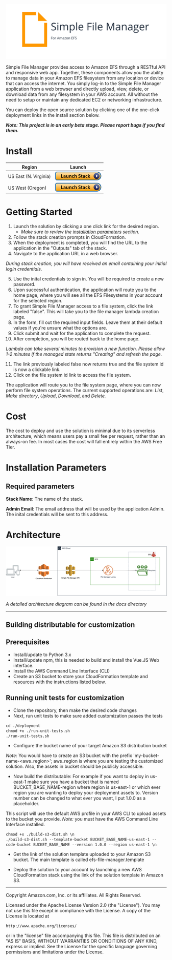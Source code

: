 

![SFM logo](docs/assets/images/sfm_logo.svg)


Simple File Manager provides access to Amazon EFS through a RESTful API and responsive web app. Together, these components allow you the ability to manage data in your Amazon EFS filesystem from any location or device that can access the internet. You simply log-in to the Simple File Manager application from a web browser and directly upload, view, delete, or download data from any filesystem in your AWS account. All without the need to setup or maintain any dedicated EC2 or networking infrastructure.

You can deploy the open source solution by clicking one of the one-click deployment links in the install section below.

***Note: This project is in an early beta stage. Please report bugs if you find them.***

# Install

Region| Launch
------|-----
US East (N. Virginia) | [![Launch in us-east-1](docs/assets/images/launch-stack.png)](https://console.aws.amazon.com/cloudformation/home?region=us-east-1#/stacks/new?stackName=sfm&templateURL=https://rodeolabz-us-east-1.s3.us-east-1.amazonaws.com/simple-file-manager-for-amazon-efs/v1.4.0/simple-file-manager-for-amazon-efs.template)
US West (Oregon) | [![Launch in us-west-2](docs/assets/images/launch-stack.png)](https://console.aws.amazon.com/cloudformation/home?region=us-west-2#/stacks/new?stackName=sfm&templateURL=https://rodeolabz-us-west-2.s3.us-west-2.amazonaws.com/simple-file-manager-for-amazon-efs/v1.4.0/simple-file-manager-for-amazon-efs.template)


# Getting Started

1. Launch the solution by clicking a one click link for the desired region.
    * *Make sure to review the [installation parameters](#installation-parameters) section.*
2. Follow the stack creation prompts in CloudFormation.
3. When the deployment is completed, you will find the URL to the application in the "Outputs" tab of the stack.
4. Navigate to the application URL in a web browser.

*During stack creation, you will have received an email containing your initial login credentials.*

5. Use the inital credentials to sign in. You will be required to create a new password. 
6. Upon successful authentication, the application will route you to the home page, where you will see all the EFS Filesystems in your account for the selected region.
7. To grant Simple File Manager access to a file system, click the link labeled "false". This will take you to the file manager lambda creation page.
8. In the form, fill out the required input fields. Leave them at their default values if you're unsure what the options are.
9. Click submit and wait for the application to complete the request.
10. After completion, you will be routed back to the home page.

*Lambda can take several minutes to provision a new function. Please allow 1-2 minutes if the managed state returns "Creating" and refresh the page.*

11. The link previously labeled false now returns true and the file system id is now a clickable link.
12. Click on the file system id link to access the file system. 

The application will route you to the file system page, where you can now perform file system operations. The current supported operations are: *List*, *Make directory*, *Upload*, *Download*, and *Delete.*

# Cost

The cost to deploy and use the solution is minimal due to its serverless architecture, which means users pay a small fee per request, rather than an always-on fee. In most cases the cost will fall entirely within the AWS Free Tier.

# Installation Parameters

## Required parameters

**Stack Name**: The name of the stack.

**Admin Email**: The email address that will be used by the application Admin. The inital credentials will be sent to this address.

# Architecture

![SFM simple](docs/assets/images/simple_file_manager_simple.png)

*A detailed architecture diagram can be found in the docs directory* 

___




## Building distributable for customization

<a name="prerequisites"></a>
## Prerequisites
[//]: # (Add any prerequisites for customization steps. e.g. Prerequisite: Node.js>10)

* Install/update to Python 3.x
* Install/update npm, this is needed to build and install the Vue.JS Web interface. 
* Install the AWS Command Line Interface (CLI)
* Create an S3 bucket to store your CloudFormation template and resources with the instructions listed below. 

## Running unit tests for customization
* Clone the repository, then make the desired code changes
* Next, run unit tests to make sure added customization passes the tests
```
cd ./deployment
chmod +x ./run-unit-tests.sh  
./run-unit-tests.sh 
```

* Configure the bucket name of your target Amazon S3 distribution bucket

_Note:_ You would have to create an S3 bucket with the prefix 'my-bucket-name-<aws_region>'; aws_region is where you are testing the customized solution. Also, the assets in bucket should be publicly accessible.

* Now build the distributable:
For example if you want to deploy in us-east-1 make sure you have a bucket that is named BUCKET_BASE_NAME-region where region is us-east-1 or which ever region you are wanting to deploy your deployment assets to. Version number can be changed to what ever you want, I put 1.0.0 as a placeholder. 

This script will use the default AWS profile in your AWS CLI to upload assets to the bucket you provide. 
_Note:_ you must have the AWS Command Line Interface installed.
```
chmod +x ./build-s3-dist.sh \n
./build-s3-dist.sh --template-bucket BUCKET_BASE_NAME-us-east-1 --code-bucket BUCKET_BASE_NAME --version 1.0.0 --region us-east-1 \n
```

* Get the link of the solution template uploaded to your Amazon S3 bucket.
The main template is called efs-file-manager.template

* Deploy the solution to your account by launching a new AWS CloudFormation stack using the link of the solution template in Amazon S3.



***

Copyright Amazon.com, Inc. or its affiliates. All Rights Reserved.

Licensed under the Apache License Version 2.0 (the "License"). You may not use this file except in compliance with the License. A copy of the License is located at

    http://www.apache.org/licenses/

or in the "license" file accompanying this file. This file is distributed on an "AS IS" BASIS, WITHOUT WARRANTIES OR CONDITIONS OF ANY KIND, express or implied. See the License for the specific language governing permissions and limitations under the License.


